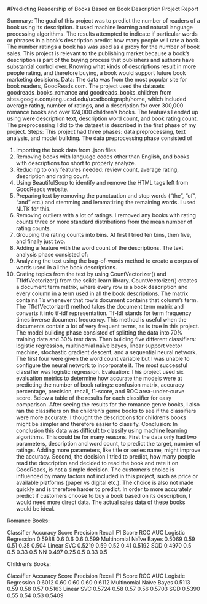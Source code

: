 #Predicting Readership of Books Based on Book Description Project Report

Summary: The goal of this project was to predict the number of readers of a book using its description. It used machine learning and natural language processing algorithms. The results attempted to indicate if particular words or phrases in a book’s description predict how many people will rate a book. The number ratings a book has was used as a proxy for the number of book sales. This project is relevant to the publishing market because a book’s description is part of the buying process that publishers and authors have substantial control over. Knowing what kinds of descriptions result in more people rating, and therefore buying, a book would support future book marketing decisions.
Data: The data was from the most popular site for book readers, GoodReads.com. The project used the datasets goodreads_books_romance and goodreads_books_children from sites.google.com/eng.ucsd.edu/ucsdbookgraph/home, which included average rating, number of ratings, and a description for over 300,000 romance books and over 124,000 children’s books. The features I ended up using were description text, description word count, and book rating count. The preprocessing I did to the dataset is described in the first phase of my project.
Steps: This project had three phases: data preprocessing, text analysis, and model building. 
The data preprocessing phase consisted of 
1.	Importing the book data from .json files
2.	Removing books with language codes other than English, and books with descriptions too short to properly analyze.
3.	 Reducing to only features needed: review count, average rating, description and rating count. 
4.	Using BeautifulSoup to identify and remove the HTML tags left from GoodReads website. 
5.	Preparing text by removing the punctuation and stop words (“the”, “of”, “and” etc.) and stemming and lemmatizing the remaining words. I used NLTK for this. 
6.	Removing outliers with a lot of ratings. I removed any books with rating counts three or more standard distributions from the mean number of rating counts. 
7.	Grouping the rating counts into bins. At first I tried ten bins, then five, and finally just two. 
8.	Adding a feature with the word count of the descriptions. 
The text analysis phase consisted of: 
1.	Analyzing the text using the bag-of-words method to create a corpus of words used in all the book descriptions. 
2.	Crating topics from the text by using CountVectorizer() and TfIdfVectorizer() from the scikit-learn library. CountVectorizer() creates a document term matrix, where every row is a book description and every column in a term used in all the book descriptions. The matrix contains 1’s whenever that row’s document contains that column’s term. The TfIdfVectorizer() method takes the document term matrix and converts it into tf-idf representation. Tf-Idf stands for term frequency times inverse document frequency. This method is useful when the documents contain a lot of very frequent terms, as is true in this project.
The model building phase consisted of splitting the data into 70% training data and 30% test data. Then building five different classifiers: logistic regression, multinomial naïve bayes, linear support vector machine, stochastic gradient descent, and a sequential neural network. The first four were given the word count variable but I was unable to configure the neural network to incorporate it. The most successful classifier was logistic regression.
Evaluation: This project used six evaluation metrics to determine how accurate the models were at predicting the number of book ratings: confusion matrix, accuracy percentage, precision, recall, f1-score, and ROC area-under-curve score. Below a table of the results for each classifier for easy comparison. After seeing the results for the romance genre books, I also ran the classifiers on the children’s genre books to see if the classifiers were more accurate. I thought the descriptions for children’s books might be simpler and therefore easier to classify.
Conclusion: In conclusion this data was difficult to classify using machine learning algorithms. This could be for many reasons. First the data only had two parameters, description and word count, to predict the target, number of ratings. Adding more parameters, like title or series name, might improve the accuracy. Second, the decision I tried to predict, how many people read the description and decided to read the book and rate it on GoodReads, is not a simple decision. The customer’s choice is influenced by many factors not included in this project, such as price or available platforms (paper vs digital etc.). The choice is also not made quickly and is therefore harder to predict. In order to more accurately predict if customers choose to buy a book based on its description, I would need more direct data. The actual sales data of these books would be ideal.

Romance Books:

Classifier      		Accuracy Score	  Precision	Recall	F1 Score	ROC AUC
Logistic Regression		0.5988	       0.6	     0.6   	0.6	     0.599
Multinomial Naïve Bayes	0.5069	       0.59	     0.51	     0.35	     0.504
Linear SVC		     0.5219	       0.59	     0.52	     0.41	     0.5192
SGD			          0.4970	       0.5	     0.5	     0.33	     0.5
NN			          0.497	       0.25	     0.5	     0.33	     0.5


Children’s Books:

Classifier      		Accuracy Score	   Precision	Recall	F1 Score	ROC AUC
Logistic Regression		0.6012	        0.60	     0.60 	0.60 	0.6112
Multinomial Naïve Bayes	0.5113            0.59    	0.58  	0.57 	0.5163
Linear SVC		     0.5724	        0.58	     0.57 	0.56 	0.5703
SGD			          0.5390            0.55        0.54      0.53	     0.5409
